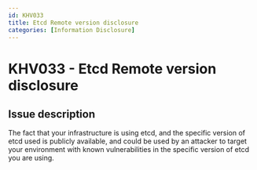```yaml
---
id: KHV033
title: Etcd Remote version disclosure
categories: [Information Disclosure]
---
```


# KHV033 - Etcd Remote version disclosure

## Issue description

The fact that your infrastructure is using etcd, and the specific version of etcd used is publicly available, and could be used by an attacker to target your environment with known vulnerabilities in the specific version of etcd you are using.

